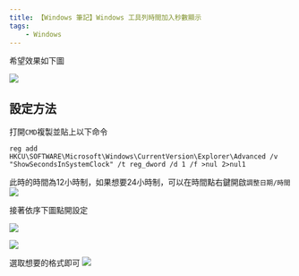 ```yaml
---
title: 【Windows 筆記】Windows 工具列時間加入秒數顯示
tags:
    - Windows
---
```

希望效果如下圖

![](https://i.imgur.com/j5jlPyV.png)

## 設定方法

打開`CMD`複製並貼上以下命令

```
reg add HKCU\SOFTWARE\Microsoft\Windows\CurrentVersion\Explorer\Advanced /v "ShowSecondsInSystemClock" /t reg_dword /d 1 /f >nul 2>nul1
```

此時的時間為12小時制，如果想要24小時制，可以在時間點右鍵開啟`調整日期/時間`
![](https://i.imgur.com/ZP67dHu.png)

接著依序下圖點開設定

![](https://i.imgur.com/YpVdk6S.png)

![](https://i.imgur.com/h4dlcNy.png)

選取想要的格式即可
![](https://i.imgur.com/h5wqbOJ.png)

